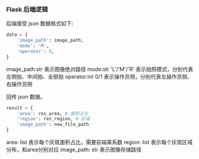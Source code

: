 ### Flask 后端逻辑

后端接受 json 数据格式如下:
```python
data = {
    'image_path': image_path,
    'mode': 'M',
    'operator': 0,
}
```

image_path:str 表示图像绝对路径
mode:str 'L'/'M'/'R' 表示拍照模式，分别代表左侧拍、中间拍、全部拍
operator:int 0/1 表示操作员侧，分别代表左操作员侧、右操作员侧

回传 json 数据。
```python
result = {
    'area': res_area, # 面积占比
    'region': res_region, # 区域
    'image_path': new_file_path
}
```

area: list 表示每个灰斑面积占比，需要前端乘系数
region: list 表示每个灰斑区域分布，和area分别对应
image_path: str 表示图像存储路径
